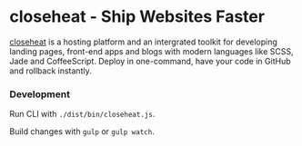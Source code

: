 # closeheat - Ship Websites Faster

[closeheat](http://closeheat.com) is a hosting platform and an intergrated toolkit for developing landing pages, front-end apps and blogs with modern languages like SCSS, Jade and CoffeeScript. Deploy in one-command, have your code in GitHub and rollback instantly.


### Development

Run CLI with ``./dist/bin/closeheat.js``.

Build changes with ``gulp`` or ``gulp watch``.
